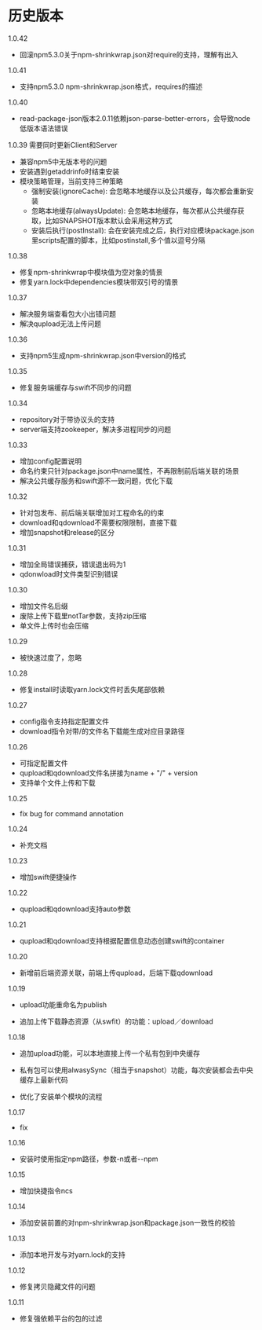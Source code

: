 # 历史版本
1.0.42
   - 回滚npm5.3.0关于npm-shrinkwrap.json对require的支持，理解有出入

1.0.41
   - 支持npm5.3.0 npm-shrinkwrap.json格式，requires的描述

1.0.40
   - read-package-json版本2.0.11依赖json-parse-better-errors，会导致node低版本语法错误

1.0.39 需要同时更新Client和Server
   - 兼容npm5中无版本号的问题
   - 安装遇到getaddrinfo时结束安装
   - 模块策略管理，当前支持三种策略
        * 强制安装(ignoreCache): 会忽略本地缓存以及公共缓存，每次都会重新安装
        * 忽略本地缓存(alwaysUpdate): 会忽略本地缓存，每次都从公共缓存获取，比如SNAPSHOT版本默认会采用这种方式
        * 安装后执行(postInstall): 会在安装完成之后，执行对应模块package.json里scripts配置的脚本，比如postinstall,多个值以逗号分隔

1.0.38
   - 修复npm-shrinkwrap中模块值为空对象的情景
   - 修复yarn.lock中dependencies模块带双引号的情景

1.0.37
   - 解决服务端查看包大小出错问题
   - 解决qupload无法上传问题

1.0.36
   - 支持npm5生成npm-shrinkwrap.json中version的格式

1.0.35
   - 修复服务端缓存与swift不同步的问题

1.0.34
   - repository对于带协议头的支持
   - server端支持zookeeper，解决多进程同步的问题

1.0.33

   - 增加config配置说明
   - 命名约束只针对package.json中name属性，不再限制前后端关联的场景
   - 解决公共缓存服务和swift源不一致问题，优化下载

1.0.32

   - 针对包发布、前后端关联增加对工程命名的约束
   - download和qdownload不需要权限限制，直接下载
   - 增加snapshot和release的区分

1.0.31

   - 增加全局错误捕获，错误退出码为1
   - qdonwload时文件类型识别错误

1.0.30

   - 增加文件名后缀
   - 废除上传下载里notTar参数，支持zip压缩
   - 单文件上传时也会压缩

1.0.29

   - 被快速过度了，忽略

1.0.28

   - 修复install时读取yarn.lock文件时丢失尾部依赖

1.0.27

   - config指令支持指定配置文件
   - download指令对带/的文件名下载能生成对应目录路径

1.0.26

   - 可指定配置文件
   - qupload和qdownload文件名拼接为name + "/" + version
   - 支持单个文件上传和下载

1.0.25

   - fix bug for command annotation

1.0.24

   - 补充文档

1.0.23

   - 增加swift便捷操作

1.0.22

   - qupload和qdownload支持auto参数

1.0.21

   - qupload和qdownload支持根据配置信息动态创建swift的container

1.0.20

   - 新增前后端资源关联，前端上传qupload，后端下载qdownload

1.0.19

   - upload功能重命名为publish

   - 追加上传下载静态资源（从swfit）的功能：upload／download

1.0.18

   - 追加upload功能，可以本地直接上传一个私有包到中央缓存

   - 私有包可以使用alwasySync（相当于snapshot）功能，每次安装都会去中央缓存上最新代码

   - 优化了安装单个模块的流程

1.0.17

   - fix

1.0.16

   - 安装时使用指定npm路径，参数-n或者--npm

1.0.15

   - 增加快捷指令ncs

1.0.14

   - 添加安装前置的对npm-shrinkwrap.json和package.json一致性的校验

1.0.13

   - 添加本地开发与对yarn.lock的支持

1.0.12

   - 修复拷贝隐藏文件的问题

1.0.11

   - 修复强依赖平台的包的过滤
